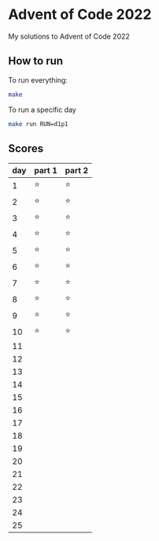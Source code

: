 # Advent of Code 2022
My solutions to Advent of Code 2022

## How to run
To run everything:
```bash
make
```
To run a specific day 
```bash
make run RUN=d1p1
```

## Scores
| day | part 1 | part 2 |
|-----|--------|--------|
| 1   | ⭐      | ⭐      |
| 2   | ⭐      | ⭐      |
| 3   | ⭐      | ⭐      |
| 4   | ⭐      | ⭐      |
| 5   | ⭐      | ⭐      |
| 6   | ⭐      | ⭐      |
| 7   | ⭐      | ⭐      |
| 8   | ⭐      | ⭐      |
| 9   | ⭐      | ⭐      |
| 10  | ⭐      | ⭐      |
| 11  |        |        |
| 12  |        |        |
| 13  |        |        |
| 14  |        |        |
| 15  |        |        |
| 16  |        |        |
| 17  |        |        |
| 18  |        |        |
| 19  |        |        |
| 20  |        |        |
| 21  |        |        |
| 22  |        |        |
| 23  |        |        |
| 24  |        |        |
| 25  |        |        |
